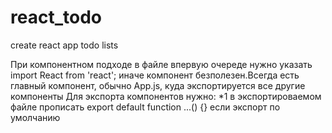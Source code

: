# react_todo
create react app todo lists

При компонентном подходе в файле впервую очереде нужно указать 
        import React from 'react';
иначе компонент безполезен.Всегда есть главный компонент, обычно App.js, куда экспортируется все другие компоненты
Для экспорта компонентов нужно:
*1 в экспортироваемом файле прописать 
                                    export default function ...() {} если экспорт по умолчанию
                                    
